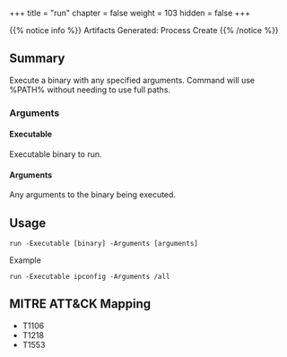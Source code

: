 +++
title = "run"
chapter = false
weight = 103
hidden = false
+++

{{% notice info %}}
Artifacts Generated: Process Create
{{% /notice %}}

## Summary
Execute a binary with any specified arguments. Command will use %PATH% without needing to use full paths.

### Arguments
#### Executable
Executable binary to run.

#### Arguments
Any arguments to the binary being executed.

## Usage
```
run -Executable [binary] -Arguments [arguments]
```

Example
```
run -Executable ipconfig -Arguments /all
```

## MITRE ATT&CK Mapping

- T1106
- T1218
- T1553